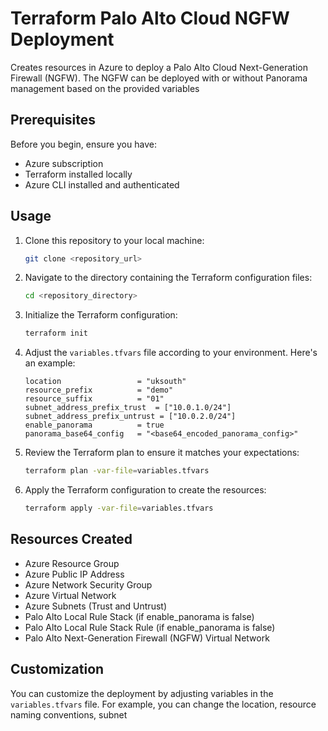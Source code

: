 # Terraform Palo Alto Cloud NGFW Deployment

Creates resources in Azure to deploy a Palo Alto Cloud Next-Generation Firewall (NGFW). The NGFW can be deployed with or without Panorama management based on the provided variables

## Prerequisites

Before you begin, ensure you have:

- Azure subscription
- Terraform installed locally
- Azure CLI installed and authenticated

## Usage

1. Clone this repository to your local machine:

    ```bash
    git clone <repository_url>
    ```

2. Navigate to the directory containing the Terraform configuration files:

    ```bash
    cd <repository_directory>
    ```

3. Initialize the Terraform configuration:

    ```bash
    terraform init
    ```

4. Adjust the `variables.tfvars` file according to your environment. Here's an example:

    ```hcl
    location                 = "uksouth"
    resource_prefix          = "demo"
    resource_suffix          = "01"
    subnet_address_prefix_trust  = ["10.0.1.0/24"]
    subnet_address_prefix_untrust = ["10.0.2.0/24"]
    enable_panorama          = true
    panorama_base64_config   = "<base64_encoded_panorama_config>"
    ```

5. Review the Terraform plan to ensure it matches your expectations:

    ```bash
    terraform plan -var-file=variables.tfvars
    ```

6. Apply the Terraform configuration to create the resources:

    ```bash
    terraform apply -var-file=variables.tfvars
    ```

## Resources Created

- Azure Resource Group
- Azure Public IP Address
- Azure Network Security Group
- Azure Virtual Network
- Azure Subnets (Trust and Untrust)
- Palo Alto Local Rule Stack (if enable_panorama is false)
- Palo Alto Local Rule Stack Rule (if enable_panorama is false)
- Palo Alto Next-Generation Firewall (NGFW) Virtual Network

## Customization

You can customize the deployment by adjusting variables in the `variables.tfvars` file. For example, you can change the location, resource naming conventions, subnet
